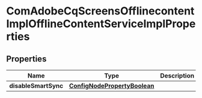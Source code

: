 
# ComAdobeCqScreensOfflinecontentImplOfflineContentServiceImplProperties

## Properties
Name | Type | Description | Notes
------------ | ------------- | ------------- | -------------
**disableSmartSync** | [**ConfigNodePropertyBoolean**](ConfigNodePropertyBoolean.md) |  |  [optional]



